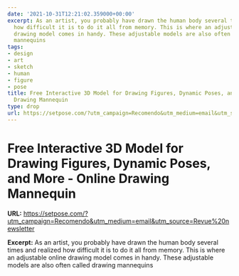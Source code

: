 ```yaml
---
date: '2021-10-31T12:21:02.359000+00:00'
excerpt: As an artist, you probably have drawn the human body several times and realized
  how difficult it is to do it all from memory. This is where an adjustable online
  drawing model comes in handy. These adjustable models are also often called drawing
  mannequins
tags:
- design
- art
- sketch
- human
- figure
- pose
title: Free Interactive 3D Model for Drawing Figures, Dynamic Poses, and More - Online
  Drawing Mannequin
type: drop
url: https://setpose.com/?utm_campaign=Recomendo&utm_medium=email&utm_source=Revue%20newsletter
---
```


# Free Interactive 3D Model for Drawing Figures, Dynamic Poses, and More - Online Drawing Mannequin

**URL:** https://setpose.com/?utm_campaign=Recomendo&utm_medium=email&utm_source=Revue%20newsletter

**Excerpt:** As an artist, you probably have drawn the human body several times and realized how difficult it is to do it all from memory. This is where an adjustable online drawing model comes in handy. These adjustable models are also often called drawing mannequins
